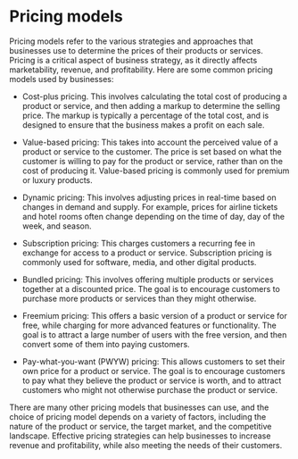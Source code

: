 # Pricing models

Pricing models refer to the various strategies and approaches that businesses use to determine the prices of their products or services. Pricing is a critical aspect of business strategy, as it directly affects marketability, revenue, and profitability. Here are some common pricing models used by businesses:

* Cost-plus pricing. This involves calculating the total cost of producing a product or service, and then adding a markup to determine the selling price. The markup is typically a percentage of the total cost, and is designed to ensure that the business makes a profit on each sale.

* Value-based pricing: This takes into account the perceived value of a product or service to the customer. The price is set based on what the customer is willing to pay for the product or service, rather than on the cost of producing it. Value-based pricing is commonly used for premium or luxury products.

* Dynamic pricing: This involves adjusting prices in real-time based on changes in demand and supply. For example, prices for airline tickets and hotel rooms often change depending on the time of day, day of the week, and season.

* Subscription pricing: This charges customers a recurring fee in exchange for access to a product or service. Subscription pricing is commonly used for software, media, and other digital products.

* Bundled pricing: This involves offering multiple products or services together at a discounted price. The goal is to encourage customers to purchase more products or services than they might otherwise.

* Freemium pricing: This offers a basic version of a product or service for free, while charging for more advanced features or functionality. The goal is to attract a large number of users with the free version, and then convert some of them into paying customers.

* Pay-what-you-want (PWYW) pricing: This allows customers to set their own price for a product or service. The goal is to encourage customers to pay what they believe the product or service is worth, and to attract customers who might not otherwise purchase the product or service.

There are many other pricing models that businesses can use, and the choice of pricing model depends on a variety of factors, including the nature of the product or service, the target market, and the competitive landscape. Effective pricing strategies can help businesses to increase revenue and profitability, while also meeting the needs of their customers.

